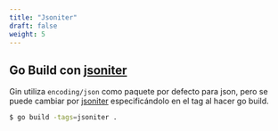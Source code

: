```yaml
---
title: "Jsoniter"
draft: false
weight: 5
---
```


## Go Build con [jsoniter](https://github.com/json-iterator/go)

Gin utiliza `encoding/json` como paquete por defecto para json, pero se puede cambiar por [jsoniter](https://github.com/json-iterator/go) especificándolo en el tag al hacer go build.

```sh
$ go build -tags=jsoniter .
```
